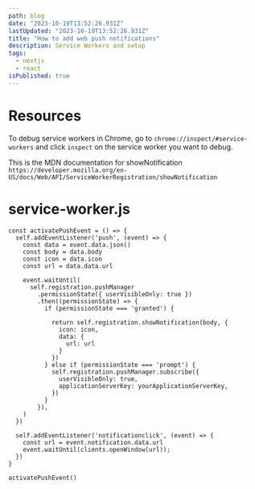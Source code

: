 ```yaml
---
path: blog
date: "2023-10-19T13:52:26.931Z"
lastUpdated: "2023-10-19T13:52:26.931Z"
title: "How to add web push notifications"
description: Service Workers and setup
tags:
  - nextjs
  - react
isPublished: true
---
```


# Resources

To debug service workers in Chrome, go to `chrome://inspect/#service-workers` and click `inspect` on the service worker you want to debug.

This is the MDN documentation for showNotification `https://developer.mozilla.org/en-US/docs/Web/API/ServiceWorkerRegistration/showNotification`

# service-worker.js

```
const activatePushEvent = () => {
  self.addEventListener('push', (event) => {
    const data = event.data.json()
    const body = data.body
    const icon = data.icon
    const url = data.data.url

    event.waitUntil(
      self.registration.pushManager
        .permissionState({ userVisibleOnly: true })
        .then((permissionState) => {
          if (permissionState === 'granted') {

            return self.registration.showNotification(body, {
              icon: icon,
              data: {
                url: url
              }
            })
          } else if (permissionState === 'prompt') {
            self.registration.pushManager.subscribe({
              userVisibleOnly: true,
              applicationServerKey: yourApplicationServerKey,
            })
          }
        }),
    )
  })

  self.addEventListener('notificationclick', (event) => {
    const url = event.notification.data.url
    event.waitUntil(clients.openWindow(url));
  })
}

activatePushEvent()

```
